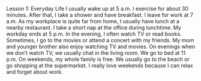 
Lesson 1: Everyday Life 
I usually wake up at 5 a.m. I exercise for about 30 minutes. After that, I take a shower and have breakfast. I leave for work at 7 a.m.
As my workplace is quite far from home, I usually have lunch at a nearby restaurant. I take a short nap at the office during lunchtime. My workday ends at 5 p.m.
In the evening, I often watch TV or read books. Sometimes, I go to the movies or attend a concert with my friends.
My mom and younger brother also enjoy watching TV and movies. On evenings when we don’t watch TV, we usually chat in the living room. We go to bed at 11 p.m.
On weekends, my whole family is free. We usually go to the beach or go shopping at the supermarket.
I really love weekends because I can relax and forget about work.